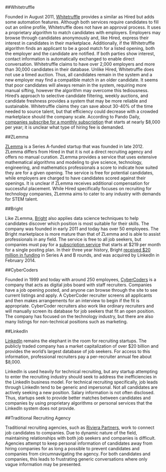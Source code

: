 ##Whitetruffle

Founded in August 2011, [Whitetruffle](https://www.whitetruffle.com/) provides a similar as Hired but adds some automation features. Although both services require candidates to fill out an online profile, Whitetruffle does not have an approval process. It uses a proprietary algorithm to match candidates with employers. Employers may browse through candidates anonymously and, like Hired, express their interest in candidates in their marketplace. Additionally, if the Whitetruffle algorithm finds an applicant to be a good match for a listed opening, both the employer and the candidate are notified. If both parties show interest, contact information is automatically exchanged to enable direct conversation. Whitetruffle claims to have over 2,000 employers and more than 30,000 candidates in their database. Unlike Hired, Whitetruffle does not use a timed auction. Thus, all candidates remain in the system and a new employer may find a compatible match in an older candidate. It seems that poor candidates will always remain in the system, requiring more manual sifting, however the algorithm may overcome this tediousness. Hired’s approach to selective candidate filtering, weekly auctions, and candidate freshness provides a system that may be more reliable and sustainable. Whitetruffle claims they can save about 30-40% of the time needed to source talent, but that efficiency could decrease with a crowded marketplace should the company scale. According to Pando Daily, [companies subscribe for a monthly subscription](http://pando.com/2013/09/19/whitetruffle-another-platform-claiming-to-fix-the-broken-recruiting-system/) that starts at nearly $8,000 per year; it is unclear what type of hiring fee is demanded.

##ZLemma

[ZLemma](http://zlemma.com/home/) is a Series A-funded startup that was founded in late 2012. ZLemma differs from Hired in that it is not a direct recruiting agency and offers no manual curation. ZLemma provides a service that uses extensive mathematical algorithms and modeling to give science, technology, engineering, and mathematics professionals a score to indicate how suited they are for a given opening. The service is free for potential candidates, while employers are charged to have candidates scored against their openings. It is unclear if ZLemma receives additional compensation for successful placement. While Hired specifically focuses on recruiting for technology companies, ZLemma aims to cater to any industry with demands for STEM talent.

##Bright

Like ZLemma, [Bright](http://www.bright.com/) also applies data science techniques to help candidates discover which position is most suitable for their skills. The company was founded in early 2011 and today has over 50 employees. The Bright marketplace is more mature than that of ZLemma and is able to assist professionals in any field. The service is free to all job seekers, but companies must pay for a [subscription service](http://www.crunchbase.com/company/bright-com) that starts at $219 per month for a single posting plan. In their three year history, Bright [received $20 million in funding](http://www.crunchbase.com/company/bright-com) in Series A and B rounds, and was acquired by LinkedIn in February 2014.

##CyberCoders

Founded in 1999 and today with around 250 employees, [CyberCoders](http://www.cybercoders.com/) is a company that acts as digital jobs board with staff recruiters. Companies have a job opening posted, and anyone can browse through the site to see current listings and apply. A CyberCoder recruiter screens all applicants and then makes arrangements for an interview to begin if the fit is appropriate. CyberCoder recruiters also work like ordinary recruiters and will manually screen its database for job seekers that fit an open position. The company has focused on the technology industry, but there are also many listings for non-technical positions such as marketing.

##LinkedIn

[LinkedIn](https://www.linkedin.com/) remains the elephant in the room for recruiting startups. The publicly traded company has a market capitalization of over $20 billion and provides the world’s largest database of job seekers. For access to this information, professional recruiters pay a per-recruiter annual fee about $8,000. 

LinkedIn is used heavily for technical recruiting, but any startup attempting to enter the recruiting industry should seek to address the inefficiencies in the LinkedIn business model. For technical recruiting specifically, job leads through LinkedIn tend to be generic and impersonal. Not all candidates are actively seeking a new position. Salary information is not often disclosed. Thus, startups seek to provide better matches between candidates and companies by using proprietary algorithms or personal services that the LinkedIn system does not provide. 

##Traditional Recruiting Agency

Traditional recruiting agencies, such as [Riviera Partners](http://rivierapartners.com/), work to connect job candidates to companies. Due to dynamic nature of the field, maintaining relationships with both job seekers and companies is difficult.  Agencies attempt to keep personal information of candidates away from hiring companies for as long a possible to prevent candidates and companies from circumnavigating the agency. For both candidates and companies, this leads to frustrating generic conversations where only vague information may be presented. 
